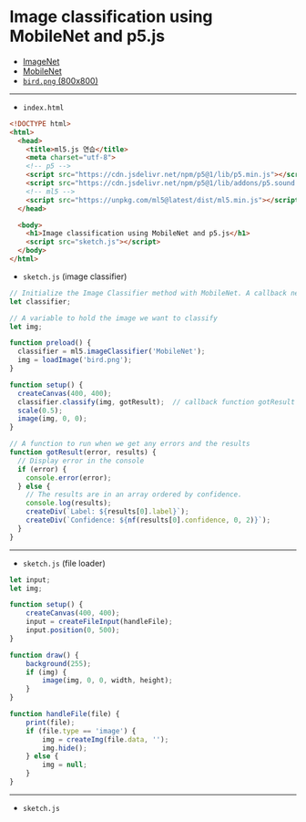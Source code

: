 # Image classification using MobileNet and p5.js

- [ImageNet](https://www.image-net.org/)
- [MobileNet](https://github.com/tensorflow/tfjs-models/tree/master/mobilenet)
- [`bird.png` (800x800)](https://terabox.com/s/1du0rBySh9uMPmDEiu9MhFQ)

---

- `index.html`

```html
<!DOCTYPE html>
<html>
  <head>
    <title>ml5.js 연습</title>
    <meta charset="utf-8">
    <!-- p5 -->
    <script src="https://cdn.jsdelivr.net/npm/p5@1/lib/p5.min.js"></script>
    <script src="https://cdn.jsdelivr.net/npm/p5@1/lib/addons/p5.sound.min.js"></script>
    <!-- ml5 -->
    <script src="https://unpkg.com/ml5@latest/dist/ml5.min.js"></script>
  </head>

  <body>
    <h1>Image classification using MobileNet and p5.js</h1>
    <script src="sketch.js"></script>
  </body>
</html>
```

- `sketch.js` (image classifier)

```javascript
// Initialize the Image Classifier method with MobileNet. A callback needs to be passed.
let classifier;

// A variable to hold the image we want to classify
let img;

function preload() {
  classifier = ml5.imageClassifier('MobileNet');
  img = loadImage('bird.png');
}

function setup() {
  createCanvas(400, 400);
  classifier.classify(img, gotResult);  // callback function gotResult
  scale(0.5);  
  image(img, 0, 0);
}

// A function to run when we get any errors and the results
function gotResult(error, results) {
  // Display error in the console
  if (error) {
    console.error(error);
  } else {
    // The results are in an array ordered by confidence.
    console.log(results);
    createDiv(`Label: ${results[0].label}`);
    createDiv(`Confidence: ${nf(results[0].confidence, 0, 2)}`);
  }
}
```

---

- `sketch.js` (file loader)

```javascript
let input;
let img;

function setup() {
    createCanvas(400, 400);
    input = createFileInput(handleFile);
    input.position(0, 500);
}

function draw() {
    background(255);
    if (img) {
        image(img, 0, 0, width, height);
    }
}

function handleFile(file) {
    print(file);
    if (file.type == 'image') {
        img = createImg(file.data, '');
        img.hide();
    } else {
        img = null;
    }
}
```

---

- `sketch.js`

```javascript

```
